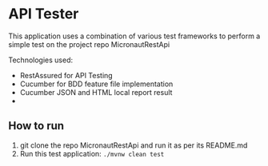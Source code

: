 # API Tester

This application uses a combination of various test frameworks to perform a simple test on the project repo MicronautRestApi

Technologies used:
* RestAssured for API Testing
* Cucumber for BDD feature file implementation
* Cucumber JSON and HTML local report result
* 

## How to run

1. git clone the repo MicronautRestApi and run it as per its README.md
2. Run this test application: ```./mvnw clean test```
